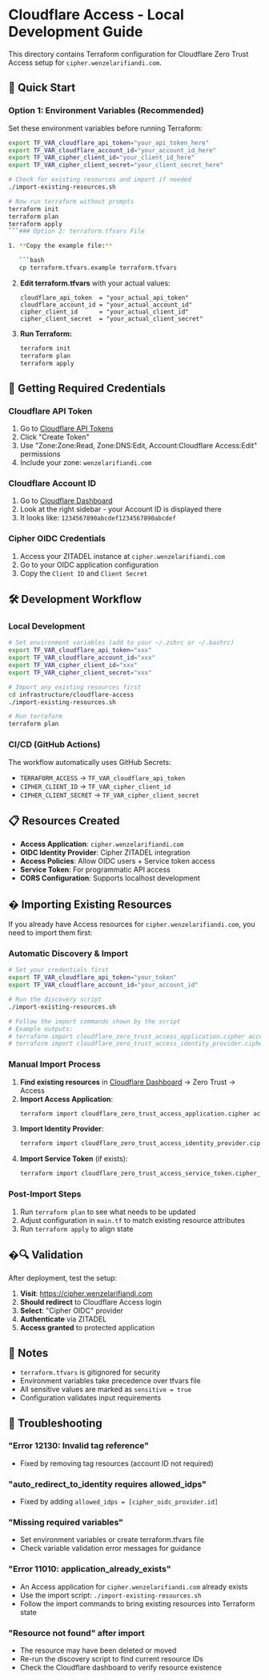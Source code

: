 # Cloudflare Access - Local Development Guide

This directory contains Terraform configuration for Cloudflare Zero Trust Access setup for `cipher.wenzelarifiandi.com`.

## 🚀 Quick Start

### Option 1: Environment Variables (Recommended)

Set these environment variables before running Terraform:

````bash
export TF_VAR_cloudflare_api_token="your_api_token_here"
export TF_VAR_cloudflare_account_id="your_account_id_here"
export TF_VAR_cipher_client_id="your_client_id_here"
export TF_VAR_cipher_client_secret="your_client_secret_here"

# Check for existing resources and import if needed
./import-existing-resources.sh

# Now run terraform without prompts
terraform init
terraform plan
terraform apply
```### Option 2: terraform.tfvars File

1. **Copy the example file:**

   ```bash
   cp terraform.tfvars.example terraform.tfvars
````

2. **Edit terraform.tfvars** with your actual values:

   ```hcl
   cloudflare_api_token  = "your_actual_api_token"
   cloudflare_account_id = "your_actual_account_id"
   cipher_client_id      = "your_actual_client_id"
   cipher_client_secret  = "your_actual_client_secret"
   ```

3. **Run Terraform:**
   ```bash
   terraform init
   terraform plan
   terraform apply
   ```

## 🔑 Getting Required Credentials

### Cloudflare API Token

1. Go to [Cloudflare API Tokens](https://dash.cloudflare.com/profile/api-tokens)
2. Click "Create Token"
3. Use "Zone:Zone:Read, Zone:DNS:Edit, Account:Cloudflare Access:Edit" permissions
4. Include your zone: `wenzelarifiandi.com`

### Cloudflare Account ID

1. Go to [Cloudflare Dashboard](https://dash.cloudflare.com)
2. Look at the right sidebar - your Account ID is displayed there
3. It looks like: `1234567890abcdef1234567890abcdef`

### Cipher OIDC Credentials

1. Access your ZITADEL instance at `cipher.wenzelarifiandi.com`
2. Go to your OIDC application configuration
3. Copy the `Client ID` and `Client Secret`

## 🛠️ Development Workflow

### Local Development

```bash
# Set environment variables (add to your ~/.zshrc or ~/.bashrc)
export TF_VAR_cloudflare_api_token="xxx"
export TF_VAR_cloudflare_account_id="xxx"
export TF_VAR_cipher_client_id="xxx"
export TF_VAR_cipher_client_secret="xxx"

# Import any existing resources first
cd infrastructure/cloudflare-access
./import-existing-resources.sh

# Run terraform
terraform plan
```

### CI/CD (GitHub Actions)

The workflow automatically uses GitHub Secrets:

- `TERRAFORM_ACCESS` → `TF_VAR_cloudflare_api_token`
- `CIPHER_CLIENT_ID` → `TF_VAR_cipher_client_id`
- `CIPHER_CLIENT_SECRET` → `TF_VAR_cipher_client_secret`

## 📋 Resources Created

- **Access Application**: `cipher.wenzelarifiandi.com`
- **OIDC Identity Provider**: Cipher ZITADEL integration
- **Access Policies**: Allow OIDC users + Service token access
- **Service Token**: For programmatic API access
- **CORS Configuration**: Supports localhost development

## � Importing Existing Resources

If you already have Access resources for `cipher.wenzelarifiandi.com`, you need to import them first:

### Automatic Discovery & Import

```bash
# Set your credentials first
export TF_VAR_cloudflare_api_token="your_token"
export TF_VAR_cloudflare_account_id="your_account_id"

# Run the discovery script
./import-existing-resources.sh

# Follow the import commands shown by the script
# Example outputs:
# terraform import cloudflare_zero_trust_access_application.cipher accounts/abc123/def456
# terraform import cloudflare_zero_trust_access_identity_provider.cipher_oidc accounts/abc123/ghi789
```

### Manual Import Process

1. **Find existing resources** in [Cloudflare Dashboard](https://dash.cloudflare.com) → Zero Trust → Access
2. **Import Access Application**:
   ```bash
   terraform import cloudflare_zero_trust_access_application.cipher accounts/<ACCOUNT_ID>/<APP_ID>
   ```
3. **Import Identity Provider**:
   ```bash
   terraform import cloudflare_zero_trust_access_identity_provider.cipher_oidc accounts/<ACCOUNT_ID>/<IDP_ID>
   ```
4. **Import Service Token** (if exists):
   ```bash
   terraform import cloudflare_zero_trust_access_service_token.cipher_service_token accounts/<ACCOUNT_ID>/<TOKEN_ID>
   ```

### Post-Import Steps

1. Run `terraform plan` to see what needs to be updated
2. Adjust configuration in `main.tf` to match existing resource attributes
3. Run `terraform apply` to align state

## �🔍 Validation

After deployment, test the setup:

1. **Visit**: https://cipher.wenzelarifiandi.com
2. **Should redirect** to Cloudflare Access login
3. **Select**: "Cipher OIDC" provider
4. **Authenticate** via ZITADEL
5. **Access granted** to protected application

## 📝 Notes

- `terraform.tfvars` is gitignored for security
- Environment variables take precedence over tfvars file
- All sensitive values are marked as `sensitive = true`
- Configuration validates input requirements

## 🐛 Troubleshooting

### "Error 12130: Invalid tag reference"

- Fixed by removing tag resources (account ID not required)

### "auto_redirect_to_identity requires allowed_idps"

- Fixed by adding `allowed_idps = [cipher_oidc_provider.id]`

### "Missing required variables"

- Set environment variables or create terraform.tfvars file
- Check variable validation error messages for guidance

### "Error 11010: application_already_exists"

- An Access application for `cipher.wenzelarifiandi.com` already exists
- Use the import script: `./import-existing-resources.sh`
- Follow the import commands to bring existing resources into Terraform state

### "Resource not found" after import

- The resource may have been deleted or moved
- Re-run the discovery script to find current resource IDs
- Check the Cloudflare dashboard to verify resource existence
